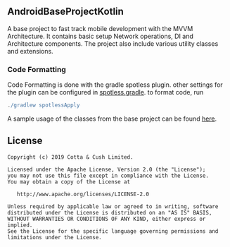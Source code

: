 ## AndroidBaseProjectKotlin

A base project to fast track mobile development with the MVVM Architecture. It contains basic setup Network operations, DI and Architecture components. The project also include various utility classes and extensions. 

### Code Formatting
Code Formatting is done with the gradle spotless plugin. other settings for the plugin can be configured in [spotless.gradle](spotless.gradle). to format code, run


```gradle
./gradlew spotlessApply
```

A sample usage of the classes from the base project can be found [here](https://github.com/CottaCush/AndroidBaseProjectKotlin/app/src/main/java/com/cottacush/android/androidbaseprojectkt/sample).


##  License

    Copyright (c) 2019 Cotta & Cush Limited.

    Licensed under the Apache License, Version 2.0 (the "License");
    you may not use this file except in compliance with the License.
    You may obtain a copy of the License at

       http://www.apache.org/licenses/LICENSE-2.0

    Unless required by applicable law or agreed to in writing, software
    distributed under the License is distributed on an "AS IS" BASIS,
    WITHOUT WARRANTIES OR CONDITIONS OF ANY KIND, either express or implied.
    See the License for the specific language governing permissions and
    limitations under the License.
